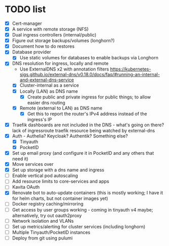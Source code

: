 # TODO list

- [x] Cert-manager
- [x] A service with remote storage (NFS)
- [x] Dual ingress controllers (internal/public)
- [x] Figure out storage backups/volumes (longhorn?)
- [x] Document how to do restores
- [x] Database provider
  - [x] Use static volumes for databases to enable backups via Longhorn
- [x] DNS resolution for ingress, locally and remote
  - Use ExternalDNS x2 with annotation filters <https://kubernetes-sigs.github.io/external-dns/v0.18.0/docs/faq/#running-an-internal-and-external-dns-service>
  - [x] Cluster-internal as a service
  - [x] Locally (LAN) as DNS name
    - [x] Create public and private ingress for public things; to allow easier dns routing
  - [x] Remote (external to LAN) as DNS name
    - [x] Get this to report the router's IPv4 address instead of the ingress's IP
- [x] Traefik dashboards are not included in the DNS - what's going on there? lack of ingressroute traefik resource being watched by external-dns
- [x] Auth - Authelia? Keycloak? Authentik? Something else?
  - [x] Tinyauth
  - [x] PocketID
- [x] Set up email proxy (and configure it in PocketID and any others that need it)
- [x] Move services over
- [x] Set up storage with a dns name and ingress
- [ ] Enable vertical pod autoscaling
- [ ] Add resource limits to core-services and apps
- [ ] Kavita OAuth
- [x] Renovate bot to auto-update containers (this is mostly working; I have it for helm charts, but not container images yet)
- [ ] Docker registry caching/mirroring
- [ ] Get access by user groups working - coming in tinyauth v4 maybe; alternatively, try out oauth2proxy
- [ ] Network isolation and VLANs
- [ ] Set up metrics/alerting for cluster services (including longhorn)
- [ ] Multiple Tinyauth/PocketID instances
- [ ] Deploy from git using pulumi
